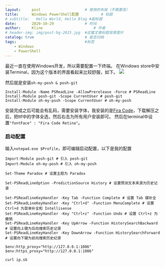 ```yaml
---
layout:     post   				    # 使用的布局（不需要改）
title:      Windows PowerShell配置		  # 标题 
# subtitle:   Hello World, Hello Blog #副标题
date:       2020-10-29 				# 时间
author:     Kline 						# 作者
# header-img: img/post-bg-2015.jpg 	#这篇文章标题背景图片
catalog: true 						# 是否归档
tags:								#标签
    - Windows
    - PowerShell
---
```


最近一直在使用Windows开发，所以需要配置一下终端。
在Windows store中安装Terminal，因为这个版本的界面看起来比较舒服，如下。
![](https://i.loli.net/2020/10/29/HyiR4A3dUfqXrT6.png)

然后就是安装```oh-my-posh & posh-git```
```
Install-Module -Name PSReadLine -AllowPrerelease -Force # PSReadLine
Install-Module posh-git -Scope CurrentUser # posh-git
Install-Module oh-my-posh -Scope CurrentUser # oh-my-posh
```
安装完成之后可能会有乱码，需要安装字体，我安装的是[Fira Code](https://github.com/tonsky/FiraCode/releases)，下载解压之后，把ttf中的字体全选，然后右击为所有用户安装即可。
然后在terminal中设置```"fontFace" : "Fira Code Retina"```。

### 启动配置
输入```notepad.exe $Profile```，即可编辑启动配置，以下是我的配置

```shell
Import-Module posh-git # 引入 posh-git
Import-Module oh-my-posh # 引入 oh-my-posh

Set-Theme Paradox # 设置主题为 Paradox

Set-PSReadLineOption -PredictionSource History # 设置预测文本来源为历史记录
 
Set-PSReadlineKeyHandler -Key Tab -Function Complete # 设置 Tab 键补全
Set-PSReadLineKeyHandler -Key "Ctrl+d" -Function MenuComplete # 设置 Ctrl+d 为菜单补全和 Intellisense
Set-PSReadLineKeyHandler -Key "Ctrl+z" -Function Undo # 设置 Ctrl+z 为撤销
Set-PSReadLineKeyHandler -Key UpArrow -Function HistorySearchBackward # 设置向上键为后向搜索历史记录
Set-PSReadLineKeyHandler -Key DownArrow -Function HistorySearchForward # 设置向下键为前向搜索历史纪录

$env:http_proxy="http://127.0.0.1:1086"
$env:https_proxy="http://127.0.0.1:1086"

curl ip.sb
```